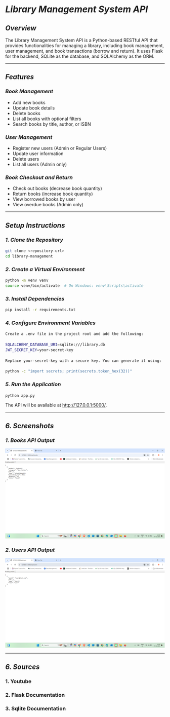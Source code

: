 
# *Library Management System API*

## *Overview*
The Library Management System API is a Python-based RESTful API that provides functionalities for managing a library, including book management, user management, and book transactions (borrow and return). It uses Flask for the backend, SQLite as the database, and SQLAlchemy as the ORM.

---

## *Features*
### *Book Management*
- Add new books
- Update book details
- Delete books
- List all books with optional filters
- Search books by title, author, or ISBN

### *User Management*
- Register new users (Admin or Regular Users)
- Update user information
- Delete users
- List all users (Admin only)

### *Book Checkout and Return*
- Check out books (decrease book quantity)
- Return books (increase book quantity)
- View borrowed books by user
- View overdue books (Admin only)

---


## *Setup Instructions*

### *1. Clone the Repository*
```bash
git clone <repository-url>
cd library-management
```

### *2. Create a Virtual Environment*
```bash
python -m venv venv
source venv/bin/activate  # On Windows: venv\Scripts\activate
```

### *3. Install Dependencies*
```bash
pip install -r requirements.txt
```
### *4. Configure Environment Variables*
```bash
Create a .env file in the project root and add the following:

SQLALCHEMY_DATABASE_URI=sqlite:///library.db
JWT_SECRET_KEY=your-secret-key

Replace your-secret-key with a secure key. You can generate it using:

python -c "import secrets; print(secrets.token_hex(32))"
```

### *5. Run the Application*
```bash
python app.py
```
The API will be available at http://127.0.0.1:5000/.

---

## *6. Screenshots*

### *1. Books API Output* 
![LMS](books.png)

### *2. Users API Output*
![LMS](users.png)

---


## *6. Sources*

### 1. Youtube
### 2. Flask Documentation
### 3. Sqlite Documentation
